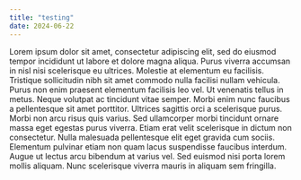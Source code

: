 ```yaml
---
title: "testing"
date: 2024-06-22
---
```


Lorem ipsum dolor sit amet, consectetur adipiscing elit, sed do eiusmod tempor incididunt ut labore et dolore magna aliqua. Purus viverra accumsan in nisl nisi 
scelerisque eu ultrices. Molestie at elementum eu facilisis. Tristique sollicitudin nibh sit amet commodo nulla facilisi nullam vehicula. Purus non enim praesent elementum 
facilisis leo vel. Ut venenatis tellus in metus. Neque volutpat ac tincidunt vitae semper. Morbi enim nunc faucibus a pellentesque sit amet porttitor. Ultrices sagittis orci a
scelerisque purus. Morbi non arcu risus quis varius. Sed ullamcorper morbi tincidunt ornare massa eget egestas purus viverra. Etiam erat velit scelerisque in dictum non consectetur.
Nulla malesuada pellentesque elit eget gravida cum sociis. Elementum pulvinar etiam non quam lacus suspendisse faucibus interdum.
Augue ut lectus arcu bibendum at varius vel. Sed euismod nisi porta lorem mollis aliquam. Nunc scelerisque viverra mauris in aliquam sem fringilla.
